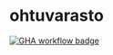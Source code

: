 # ohtuvarasto

[![GHA workflow badge](https://github.com/tonimalin/ohtuvarasto/workflows/CI/badge.svg)](https://github.com/tonimalin/ohtuvarasto/actions)

